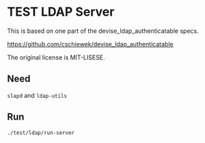 # TEST LDAP Server

This is based on one part of the devise_ldap_authenticatable specs.

https://github.com/cschiewek/devise_ldap_authenticatable

The original license is MIT-LISESE.

## Need

`slapd` and `ldap-utils`

## Run

```
./test/ldap/run-server
```
